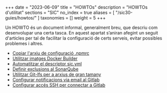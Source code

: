+++
date = "2023-06-09"
title = "HOWTOs"
description = "HOWTOs d'utilitat"
sections = "SIC"
no_index = true
aliases = [
    "/sic30-guies/howtos/"
]
taxonomies = []
weight = 5
+++

Un HOWTO és un document informal, generalment breu, que descriu com desenvolupar una certa tasca.
En aquest apartat s’aniran afegint un seguit d'articles per tal de facilitar la configuració de certs serveis, evitar possibles problemes i altres.

- [Copiar l'arxiu de configuració .npmrc](/howtos/2021-01-24-SIC-Howto-copiar_npmrc)
- [Utilitzar imatges Docker Builder](/howtos/2022-07-06-SIC-Howto-utilitzar-imatges-docker-builder)
- [Automatitzar el descriptor sic.yml](/howtos/2021-10-07-sic-howto-automatitzacio-sic-yml)
- [Definir exclusions al SonarQube](/howtos/2020-10-26-SIC-Howto-definir_exclusions_SonarQube)
- [Utilitzar Git-lfs per a arxius de gran tamany](/howtos/2019-10-09-sic-Howto-Git-lfs)
- [Configurar notificacions via email al Gitlab](/howtos/2019-10-09-sic-Howto-Gitlab-Mail)
- [Configurar accés SSH per connectar a Gitlab](/howtos/2023-06-07-SIC-Howto-acces-ssh-gitlab)
